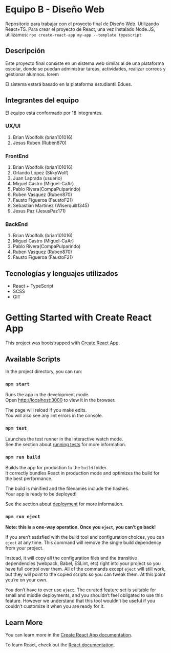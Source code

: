 # Equipo B - Diseño Web

Repositorio para trabajar con el proyecto final de Diseño Web. Utilizando React+TS.
Para crear el proyecto de React, una vez instalado Node.JS, utilizamos:
`npx create-react-app my-app --template typescript`

## Descripción

Este proyecto final consiste en un sistema web similar al de una plataforma escolar, donde se puedan administrar tareas, actividades, realizar correos y gestionar alumnos. lorem

El sistema estará basado en la plataforma estudiantil Edues.

## Integrantes del equipo

El equipo está conformado por 18 integrantes.

### UX/UI

1. Brian Woolfolk (brian101016)
2. Jesus Ruben (Ruben870)

### FrontEnd

1. Brian Woolfolk (brian101016)
2. Orlando López (SkkyWolf)
3. Juan Laprada (usuario)
4. Miguel Castro (Miguel-CaAr)
5. Pablo Rivera(CompaPulparindo)
6. Ruben Vasquez (Ruben870)
7. Fausto Figueroa (FaustoF21)
8. Sebastian Martinez (Wiserquill1345)
9. Jesus Paz (JesusPaz171)

### BackEnd

1. Brian Woolfolk (brian101016)
2. Miguel Castro (Miguel-CaAr)
3. Pablo Rivera(CompaPulparindo)
4. Ruben Vasquez (Ruben870)
5. Fausto Figueroa (FaustoF21)

## Tecnologías y lenguajes utilizados

- React + TypeScript
- SCSS
- GIT

# Getting Started with Create React App

This project was bootstrapped with [Create React App](https://github.com/facebook/create-react-app).

## Available Scripts

In the project directory, you can run:

### `npm start`

Runs the app in the development mode.\
Open [http://localhost:3000](http://localhost:3000) to view it in the browser.

The page will reload if you make edits.\
You will also see any lint errors in the console.

### `npm test`

Launches the test runner in the interactive watch mode.\
See the section about [running tests](https://facebook.github.io/create-react-app/docs/running-tests) for more information.

### `npm run build`

Builds the app for production to the `build` folder.\
It correctly bundles React in production mode and optimizes the build for the best performance.

The build is minified and the filenames include the hashes.\
Your app is ready to be deployed!

See the section about [deployment](https://facebook.github.io/create-react-app/docs/deployment) for more information.

### `npm run eject`

**Note: this is a one-way operation. Once you `eject`, you can’t go back!**

If you aren’t satisfied with the build tool and configuration choices, you can `eject` at any time. This command will remove the single build dependency from your project.

Instead, it will copy all the configuration files and the transitive dependencies (webpack, Babel, ESLint, etc) right into your project so you have full control over them. All of the commands except `eject` will still work, but they will point to the copied scripts so you can tweak them. At this point you’re on your own.

You don’t have to ever use `eject`. The curated feature set is suitable for small and middle deployments, and you shouldn’t feel obligated to use this feature. However we understand that this tool wouldn’t be useful if you couldn’t customize it when you are ready for it.

## Learn More

You can learn more in the [Create React App documentation](https://facebook.github.io/create-react-app/docs/getting-started).

To learn React, check out the [React documentation](https://reactjs.org/).
